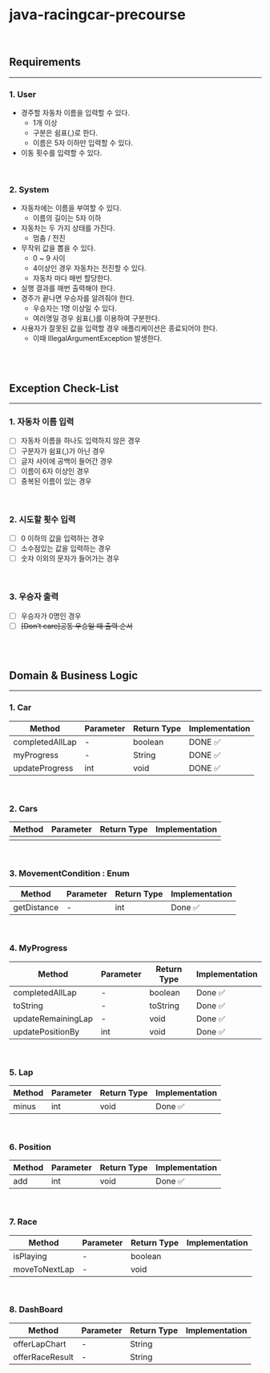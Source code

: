 # java-racingcar-precourse

<br>

## Requirements

---

### 1. User

- 경주할 자동차 이름을 입력할 수 있다.
    - 1개 이상
    - 구분은 쉼표(,)로 한다.
    - 이름은 5자 이하만 입력할 수 있다.
- 이동 횟수를 입력할 수 있다.

<br>

### 2. System

- 자동차에는 이름을 부여할 수 있다.
    - 이름의 길이는 5자 이하
- 자동차는 두 가지 상태를 가진다.
    - 멈춤 / 전진
- 무작위 값을 뽑을 수 있다.
    - 0 ~ 9 사이
    - 4이상인 경우 자동차는 전진할 수 있다.
    - 자동차 마다 매번 할당한다.
- 실행 결과를 매번 출력해야 한다.
- 경주가 끝나면 우승자를 알려줘야 한다.
    - 우승자는 1명 이상일 수 있다.
    - 여러명일 경우 쉼표(,)를 이용하여 구분한다.
- 사용자가 잘못된 값을 입력할 경우 애플리케이션은 종료되어야 한다.
    - 이때 IllegalArgumentException 발생한다.

<br>
<br>

## Exception Check-List

---

### 1. 자동차 이름 입력

- [ ] 자동차 이름을 하나도 입력하지 않은 경우
- [ ] 구분자가 쉼표(,)가 아닌 경우
- [ ] 글자 사이에 공백이 들어간 경우
- [ ] 이름이 6자 이상인 경우
- [ ] 중복된 이름이 있는 경우

<br>

### 2. 시도할 횟수 입력

- [ ] 0 이하의 값을 입력하는 경우
- [ ] 소수점있는 값을 입력하는 경우
- [ ] 숫자 이외의 문자가 들어가는 경우

<br>

### 3. 우승자 출력

- [ ] 우승자가 0명인 경우
- [ ] ~~[Don’t care]공동 우승일 때 출력 순서~~

<br>
<br>

## Domain & Business Logic

---

### 1. Car

| Method          | Parameter | Return Type | Implementation |
|-----------------|-----------|-------------|----------------|
| completedAllLap | -         | boolean     | DONE ✅         |
| myProgress      | -         | String      | DONE ✅         |
| updateProgress  | int       | void        | DONE ✅         |

<br>

### 2. Cars

| Method | Parameter | Return Type | Implementation |
|--------|-----------|-------------|----------------|
|        |           |             |                |

<br>

### 3. MovementCondition : Enum

| Method      | Parameter | Return Type | Implementation |
|-------------|-----------|-------------|----------------|
| getDistance | -         | int         | Done ✅         |

<br>

### 4. MyProgress

| Method             | Parameter | Return Type | Implementation |
|--------------------|-----------|-------------|----------------|
| completedAllLap    | -         | boolean     | Done ✅         |
| toString           | -         | toString    | Done ✅         |
| updateRemainingLap | -         | void        | Done ✅         |
| updatePositionBy   | int       | void        | Done ✅         |

<br>

### 5. Lap

| Method | Parameter | Return Type | Implementation |
|--------|-----------|-------------|----------------|
| minus  | int       | void        | Done ✅         |

<br>

### 6. Position

| Method | Parameter | Return Type | Implementation |
|--------|-----------|-------------|----------------|
| add    | int       | void        | Done ✅         |

<br>

### 7. Race

| Method        | Parameter | Return Type | Implementation |
|---------------|-----------|-------------|----------------|
| isPlaying     | -         | boolean     |                |
| moveToNextLap | -         | void        |                |

<br>

### 8. DashBoard

| Method          | Parameter | Return Type | Implementation |
|-----------------|-----------|-------------|----------------|
| offerLapChart   | -         | String      |                |
| offerRaceResult | -         | String      |                |
